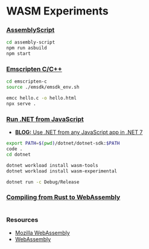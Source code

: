# WASM Experiments

### [AssemblyScript](https://www.assemblyscript.org/getting-started.html)

```bash
cd assembly-script
npm run asbuild
npm start
```

### [Emscripten C/C++](https://developer.mozilla.org/en-US/docs/WebAssembly/C_to_wasm)

```bash
cd emscripten-c
source ./emsdk/emsdk_env.sh

emcc hello.c -o hello.html
npx serve .
```

### [Run .NET from JavaScript](https://learn.microsoft.com/en-us/aspnet/core/client-side/dotnet-interop?view=aspnetcore-7.0)

- [**BLOG:** Use .NET from any JavaScript app in .NET 7](https://devblogs.microsoft.com/dotnet/use-net-7-from-any-javascript-app-in-net-7/)

```bash
export PATH=$(pwd)/dotnet/dotnet-sdk:$PATH
code .
cd dotnet

dotnet workload install wasm-tools
dotnet workload install wasm-experimental

dotnet run -c Debug/Release
```

### [Compiling from Rust to WebAssembly](https://developer.mozilla.org/en-US/docs/WebAssembly/Rust_to_wasm)
```bash
```

### Resources

- [Mozilla WebAssembly](https://developer.mozilla.org/en-US/docs/WebAssembly)
- [WebAssembly](https://webassembly.org/)

